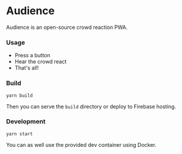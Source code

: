# Audience

Audience is an open-source crowd reaction PWA.

### Usage

- Press a button
- Hear the crowd react
- That's all!

### Build

    yarn build

Then you can serve the `build` directory or deploy to Firebase hosting.

### Development

    yarn start

You can as well use the provided dev container using Docker.
